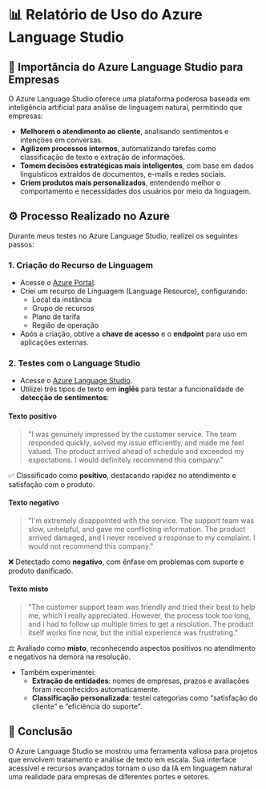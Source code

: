 # 📊 Relatório de Uso do Azure Language Studio

## 🧠 Importância do Azure Language Studio para Empresas

O Azure Language Studio oferece uma plataforma poderosa baseada em inteligência artificial para análise de linguagem natural, permitindo que empresas:

- **Melhorem o atendimento ao cliente**, analisando sentimentos e intenções em conversas.
- **Agilizem processos internos**, automatizando tarefas como classificação de texto e extração de informações.
- **Tomem decisões estratégicas mais inteligentes**, com base em dados linguísticos extraídos de documentos, e-mails e redes sociais.
- **Criem produtos mais personalizados**, entendendo melhor o comportamento e necessidades dos usuários por meio da linguagem.

## ⚙️ Processo Realizado no Azure

Durante meus testes no Azure Language Studio, realizei os seguintes passos:

### 1. Criação do Recurso de Linguagem

- Acesse o [Azure Portal](https://portal.azure.com).
- Criei um recurso de Linguagem (Language Resource), configurando:
  - Local da instância  
  - Grupo de recursos  
  - Plano de tarifa  
  - Região de operação  
- Após a criação, obtive a **chave de acesso** e o **endpoint** para uso em aplicações externas.

### 2. Testes com o Language Studio

- Acesse o [Azure Language Studio](https://language.azure.com).
- Utilizei três tipos de texto em **inglês** para testar a funcionalidade de **detecção de sentimentos**:

#### Texto positivo
> "I was genuinely impressed by the customer service. The team responded quickly, solved my issue efficiently, and made me feel valued. The product arrived ahead of schedule and exceeded my expectations. I would definitely recommend this company."

✅ Classificado como **positivo**, destacando rapidez no atendimento e satisfação com o produto.

#### Texto negativo
> "I'm extremely disappointed with the service. The support team was slow, unhelpful, and gave me conflicting information. The product arrived damaged, and I never received a response to my complaint. I would not recommend this company."

❌ Detectado como **negativo**, com ênfase em problemas com suporte e produto danificado.

#### Texto misto
> "The customer support team was friendly and tried their best to help me, which I really appreciated. However, the process took too long, and I had to follow up multiple times to get a resolution. The product itself works fine now, but the initial experience was frustrating."

⚖️ Avaliado como **misto**, reconhecendo aspectos positivos no atendimento e negativos na demora na resolução.

- Também experimentei:
  - **Extração de entidades**: nomes de empresas, prazos e avaliações foram reconhecidos automaticamente.
  - **Classificação personalizada**: testei categorias como “satisfação do cliente” e “eficiência do suporte”.

## 📌 Conclusão

O Azure Language Studio se mostrou uma ferramenta valiosa para projetos que envolvem tratamento e análise de texto em escala. Sua interface acessível e recursos avançados tornam o uso da IA em linguagem natural uma realidade para empresas de diferentes portes e setores.

